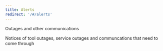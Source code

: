 ```yaml
---
title: Alerts
redirect: '/#/alerts'
---
```


Outages and other communications

Notices of tool outages, service outages and communcations that need to come through